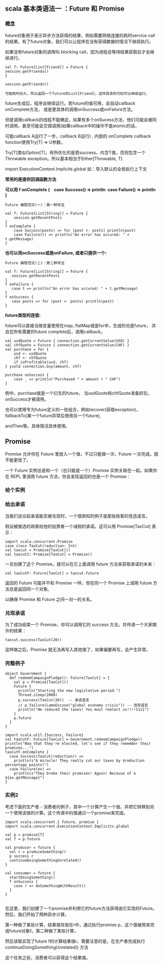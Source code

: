 ## scala 基本类语法一 ：Future 和 Promise

### 概念

future对象用于表示异步方法获得的结果，例如需要网络连接的耗时service call的结果。有了future对象，我们可以让程序在没有获得数据的情况下继续执行。

如果没有future对象的调用叫 blocking call，因为进程会等待结果获取后才会继续进行。

```
val f: Future[List[Friend]] = Future {  
session.getFriends()  
}

session.getFriends()

可能耗时长久，所以返回一个future的List[Friend]，这样其余的代码可以继续运行。
```

future生成后，程序会继续运行。若future的值可用，会自动callback onComplete方法， 或是更具体的调用onSuccess或onFailure方法。

但是调用callback的线程不能确定，如果有多个onSucess方法，他们可能会被同时调用，甚至可能会交错调用(如果callback中的操作不是atomic的话，

可能callback A运行了一步，callback B运行) , 内嵌的 onComplete callback function使用Try[T] => U参数。 

Try[T]类似Option[T]，有所优化的是若success，内含T值，否则包含一个Throwable exception。所以基本相当于Either[Throwable, T]

import ExecutionContext.Implicits.global 如：导入默认的全局执行上下文

**常用的是提供回调函数方法**

**可以用 f onComplete {
    case Success() => println  
    case Failure() => println                 
}**

```
Future 编程范式(一)：第一种写法

val f: Future[List[String]] = Future {
    session.getRecentPosts  
}  
f onComplete {  
    case Success(posts) => for (post <- posts) println(post)  
    case Failure(t) => println("An error has occured: " + t.getMessage)  
}
```

**也可以用onSuccess或是onFailure, 或者只提供一个:**

```
Future 编程范式(二)：第二种写法

val f: Future[List[String]] = Future {  
   session.getRecentPosts  
}  
f onFailure {  
   case t => println("An error has occured: " + t.getMessage)  
}  
f onSuccess {  
   case posts => for (post <- posts) println(post)  
}  
```

**future类型的连锁:**

future可以直接当做变量使用在map, flatMap或是for中，生成的也是future， 并且在所有需要的future complete后，调用callback。

```
val usdQuote = Future { connection.getCurrentValue(USD) }  
val chfQuote = Future { connection.getCurrentValue(CHF) }  
val purchase = for {  
    usd <- usdQuote  
    chf <- chfQuote  
    if isProfitable(usd, chf)  
} yield connection.buy(amount, chf)  
  
purchase onSuccess {  
    case _ => println("Purchased " + amount + " CHF")  
}  
```

例中，purchase就是一个衍生的future， 当usdQuote和chfQuote准备好后，onSuccess才被调用。

也可以使用专为future定义的一些组合，例如recover(获取exception)， fallbackTo(某一个future异常后使用另一个future),

andThen等。具体情况具体使用。


## Promise 

Promise 允许你在 Future 里放入一个值，不过只能做一次，Future 一旦完成，就不能更改了。

一个 Future 实例总是和一个（也只能是一个）Promise 实例关联在一起。如果你在 REPL 里调用 future 方法，你会发现返回的也是一个 Promise：

### 给个实例
### 给出承诺

当我们谈论起承诺能否被兑现时，一个很熟知的例子是那些政客的竞选诺言。

假设被推选的政客给他的投票者一个减税的承诺。这可以用 Promise[TaxCut] 表示：

```
import scala.concurrent.Promise
case class TaxCut(reduction: Int)
val taxcut = Promise[TaxCut]()
val taxcut2: Promise[TaxCut] = Promise()
```

一旦创建了这个 Promise，就可以在它上面调用 future 方法来获取承诺的未来：

```
val taxCutF: Future[TaxCut] = taxcut.future
```
返回的 Future 可能并不和 Promise 一样，但在同一个 Promise 上调用 future 方法总是返回同一个对象,

以确保 Promise 和 Future 之间一对一的关系。

### 兑现承诺

为了成功结束一个 Promise，你可以调用它的 success 方法，并传递一个大家期许的结果：

```
taxcut.success(TaxCut(20))
```
这样做之后，Promise 就无法再写入其他值了，如果偏要再写，会产生异常。

### 完整例子

```
object Government {
  def redeemCampaignPledge(): Future[TaxCut] = {
    val p = Promise[TaxCut]()
    Future {
      println("Starting the new legislative period.")
      Thread.sleep(2000)
      p.success(TaxCut(20))  -- 承诺诺言
      // p.failure(LameExcuse("global economy crisis")) -- 违背诺言
      println("We reduced the taxes! You must reelect us!!!!1111")
    }
    p.future
  }
}

import scala.util.{Success, Failure}
val taxCutF: Future[TaxCut] = Government.redeemCampaignPledge()
println("Now that they're elected, let's see if they remember their promises...")
taxCutF.onComplete {
  case Success(TaxCut(reduction)) =>
    println(s"A miracle! They really cut our taxes by $reduction percentage points!")
  case Failure(ex) =>
    println(s"They broke their promises! Again! Because of a ${ex.getMessage}")
}

```

### 实例2

考虑下面的生产者 - 消费者的例子，其中一个计算产生一个值，并把它转移到另一个使用该值的计算。这个传递中的值通过一个promise来完成。

```
import scala.concurrent.{ future, promise }
import scala.concurrent.ExecutionContext.Implicits.global

val p = promise[T]
val f = p.future

val producer = future {
  val r = produceSomething()
  p success r
  continueDoingSomethingUnrelated()
}

val consumer = future {
  startDoingSomething()
  f onSuccess {
    case r => doSomethingWithResult()
  }
}


```

在这里，我们创建了一个promise并利用它的future方法获得由它实现的Future。然后，我们开始了两种异步计算。

第一种做了某些计算，结果值存放在r中，通过执行promise p，这个值被用来完成future对象f。第二种做了某些计算，

然后读取实现了future f的计算结果值r。需要注意的是，在生产者完成执行continueDoingSomethingUnrelated() 方法

这个任务之前，消费者可以获得这个结果值。









